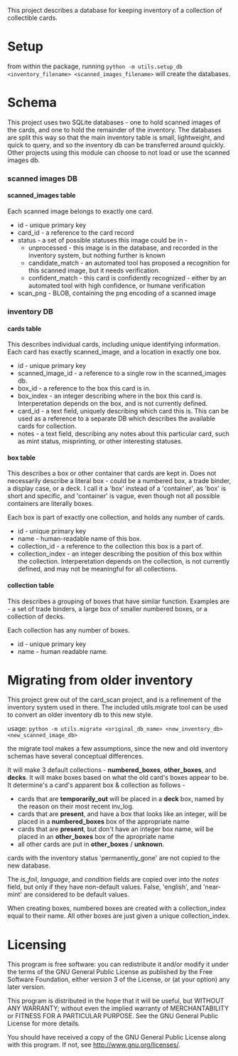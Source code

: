 This project describes a database for keeping inventory of a collection of collectible cards.

# Setup

from within the package, running `python -m utils.setup_db <inventory_filename> <scanned_images_filename>` will create the databases.

# Schema

This project uses two SQLite databases - one to hold scanned images of the cards, and one to hold the remainder of the inventory. The databases are split this way so that the main inventory table is small, lightweight, and quick to query, and so the inventory db can be transferred around quickly. Other projects using this module can choose to not load or use the scanned images db.

### scanned images DB

#### scanned\_images table

Each scanned image belongs to exactly one card.

- id - unique primary key
- card\_id - a reference to the card record
- status - a set of possible statuses this image could be in -
    - unprocessed - this image is in the database, and recorded in the inventory system, but nothing further is known
    - candidate\_match - an automated tool has proposed a recognition for this scanned image, but it needs verification.
    - confident\_match - this card is confidently recognized - either by an automated tool with high confidence, or humane verification
- scan\_png - BLOB, containing the png encoding of a scanned image

### inventory DB

#### cards table

This describes individual cards, including unique identifying information. Each card has exactly scanned\_image, and a location in exactly one box.

- id - unique primary key
- scanned\_image\_id - a reference to a single row in the scanned\_images db.
- box\_id - a reference to the box this card is in.
- box\_index - an integer describing where in the box this card is. Interperetation depends on the box, and is not currently defined.
- card\_id - a text field, uniquely describing which card this is. This can be used as a reference to a separate DB which describes the available cards for collection.
- notes - a text field, describing any notes about this particular card, such as mint status, misprinting, or other interesting statuses.

#### box table

This describes a box or other container that cards are kept in. Does not necessarily describe a literal box - could be a numbered box, a trade binder, a display case, or a deck. I call it a 'box' instead of a 'container', as 'box' is short and specific, and 'container' is vague, even though not all possible containers are literally boxes.

Each box is part of exactly one collection, and holds any number of cards.

- id - unique primary key
- name - human-readable name of this box.
- collection\_id - a reference to the collection this box is a part of.
- collection\_index - an integer describing the position of this box within the collection. Interperetation depends on the collection, is not currently defined, and may not be meaningful for all collections.

#### collection table

This describes a grouping of boxes that have similar function. Examples are - a set of trade binders, a large box of smaller numbered boxes, or a collection of decks.

Each collection has any number of boxes.

- id - unique primary key
- name - human readable name.


# Migrating from older inventory

This project grew out of the card\_scan project, and is a refinement of the inventory system used in there. The included utils.migrate tool can be used to convert an older inventory db to this new style.

usage: `python -m utils.migrate <original_db_name> <new_inventory_db> <new_scanned_image_db>`

the migrate tool makes a few assumptions, since the new and old inventory schemas have several conceptual differences.

It will make 3 default collections - **numbered\_boxes**, **other\_boxes**, and **decks**. It will make boxes based on what the old card's boxes appear to be. It determine's a card's apparent box & collection as follows - 

- cards that are **temporarily\_out** will be placed in a **deck** box, named by the reason on their most recent inv\_log.
- cards that are **present**, and have a box that looks like an integer, will be placed in a **numbered\_boxes** box of the appropriate name
- cards that are **present**, but don't have an integer box name, will be placed in an **other\_boxes** box of the apropriate name
- all other cards are put in **other\_boxes** / **unknown**.

cards with the inventory status 'permanently\_gone' are not copied to the new database.

The *is\_foil*, *language*, and *condition* fields are copied over into the *notes* field, but only if they have non-default values. False, 'english', and 'near-mint' are considered to be default values.

When creating boxes, numbered boxes are created with a collection\_index equal to their name. All other boxes are just given a unique collection\_index.



# Licensing

This program is free software: you can redistribute it and/or modify
it under the terms of the GNU General Public License as published by
the Free Software Foundation, either version 3 of the License, or
(at your option) any later version.

This program is distributed in the hope that it will be useful,
but WITHOUT ANY WARRANTY; without even the implied warranty of
MERCHANTABILITY or FITNESS FOR A PARTICULAR PURPOSE.  See the
GNU General Public License for more details.

You should have received a copy of the GNU General Public License
along with this program.  If not, see <http://www.gnu.org/licenses/>.

